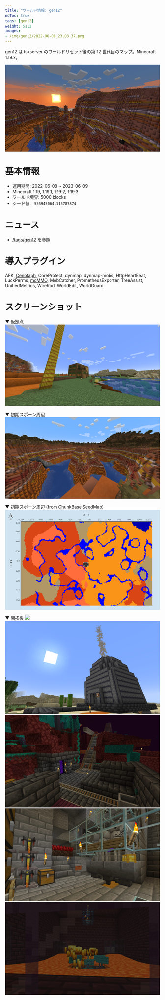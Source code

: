 ```yaml
---
title: "ワールド情報: gen12"
noToc: true
tags: [gen12]
weight: 5112
images:
- /img/gen12/2022-06-08_23.03.37.png
---
```


gen12 は tskserver のワールドリセット後の第 12 世代目のマップ。Minecraft 1.19.x。
<!--more-->

![](/img/gen12/2022-06-08_23.03.37.png)

# 基本情報
- 運用期間: 2022-06-08 ~ 2023-06-09
- Minecraft 1.19, 1.19.1, ~~1.19.2~~, ~~1.19.3~~
- ワールド境界: 5000 blocks
- シード値: `-5559450641115787874`

# ニュース
- [/tags/gen12](/tags/gen12) を参照

# 導入プラグイン
AFK, [Cenotaph](/plugins/cenotaph), CoreProtect, dynmap, dynmap-mobs, HttpHeartBeat, LuckPerms, [mcMMO](/plugins/mcMMO), MobCatcher, PrometheusExporter, TreeAssist, UnifiedMetrics, WireRod, WorldEdit, WorldGuard

# スクリーンショット
▼ 仮拠点
![](/img/gen12/2022-06-11_14.10.44.png)

▼ 初期スポーン周辺
![](/img/gen12/2022-06-11_16.28.02.png)

▼ 初期スポーン周辺 (from [ChunkBase SeedMap](https://www.chunkbase.com/apps/seed-map))
![](/img/gen12/respawn.png)

▼ 開拓後
![](/img/gen12/2023-06-01_19.23.50.png)
![](/img/gen12/2023-06-01_20.35.30.png)
![](/img/gen12/2023-06-01_20.40.05.png)
![](/img/gen12/2023-06-08_18.05.38.png)
![](/img/gen12/2023-06-08_18.11.14.png)
